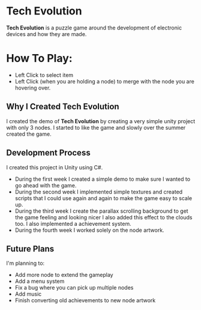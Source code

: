 # Tech Evolution

**Tech Evolution** is a puzzle game around the development of electronic devices and how they are made.


# How To Play:

 - Left Click to select item
 - Left Click (when you are holding a node) to merge with the node you are hovering over.

## Why I Created Tech Evolution

I created the demo of **Tech Evolution** by creating a very simple unity project with only 3 nodes. I started to like the game and slowly over the summer created the game. 

## Development Process

I created this project in Unity using C#.

 - During the first week I created a simple demo to make sure I wanted to go ahead with the game.
 - During the second week I implemented simple textures and created scripts that I could use again and again to make the game easy to scale up.
 - During the third week I create the parallax scrolling background to get the game feeling and looking nicer I also added this effect to the clouds too. I also implemented a achievement system.
 - During the fourth week I worked solely on the node artwork. 
 
 ## Future Plans
 I'm planning to:
 
 - Add more node to extend the gameplay
 - Add a menu system
 - Fix a bug where you can pick up multiple nodes 
 - Add music
 - Finish converting old achievements to new node artwork
